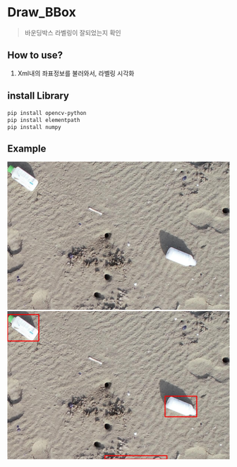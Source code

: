 # Draw_BBox
> 바운딩박스 라벨링이 잘되었는지 확인

## How to use?
1. Xml내의 좌표정보를 불러와서, 라벨링 시각화

## install Library
```
pip install opencv-python
pip install elementpath
pip install numpy
```
## Example
![origin](Example_image/origin.jpg) 
![draw](Example_image/draw.jpg) 
